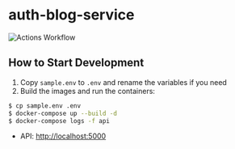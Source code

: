 # auth-blog-service

![Actions Workflow](/workflows/go/badge.svg)

## How to Start Development

1. Copy ```sample.env``` to ```.env``` and rename the variables if you need
2. Build the images and run the containers:

```sh
$ cp sample.env .env
$ docker-compose up --build -d
$ docker-compose logs -f api
```

- API: [http://localhost:5000](http://localhost:5000)
